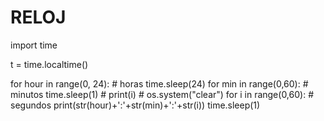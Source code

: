 # RELOJ
import time

t = time.localtime()

for hour in range(0, 24):  # horas
    time.sleep(24)
    for min in range(0,60): # minutos
        time.sleep(1)
        # print(i)
        # os.system("clear")
        for i in range(0,60): # segundos
            print(str(hour)+':'+str(min)+':'+str(i))
            time.sleep(1)


    
        